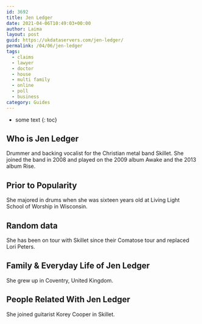 ```yaml
---
id: 3692
title: Jen Ledger
date: 2021-04-06T10:49:03+00:00
author: Laima
layout: post
guid: https://ukdataservers.com/jen-ledger/
permalink: /04/06/jen-ledger
tags:
  - claims
  - lawyer
  - doctor
  - house
  - multi family
  - online
  - poll
  - business
category: Guides
---
```


* some text
{: toc}


## Who is Jen Ledger
                  
                  
                  
Drummer and backing vocalist for the Christian metal band Skillet. She joined the band in 2008 and played on the 2009 album Awake and the 2013 album Rise.
                  
              
            
              
            
                
                
                
## Prior to Popularity
                  
                  
                  
She majored in drums when she was sixteen years old at Living Light School of Worship in Wisconsin.
                  
              
            
              
            
                
                
                
## Random data
                  
                  
                  
She has been on tour with Skillet since their Comatose tour and replaced Lori Peters.
                  
              
            
              
            
                
                
                
## Family & Everyday Life of Jen Ledger
                  
                  
                  
She grew up in Coventry, United Kingdom.
                  
              
            
              
            
                
                
                
## People Related With Jen Ledger
                  
                  
                  
She joined guitarist Korey Cooper in Skillet.
                  
              
            
              
            
                
              
            
              
              
            
            
              
            
          
          
          